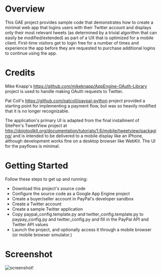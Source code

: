 # Overview

This GAE project provides sample code that demonstrates how to create a minimal web app
that logins users with their Twitter account and displays only their most relevant tweets
(as determined by a trivial algorithm that can easily be modified/extended) as part of a 
UX that is optimized for a mobile client. First-time visitors get to login free for a number
of times and experience the app before they are requested to purchase additional logins to
continue using the app.

# Credits

Mike Knapp's https://github.com/mikeknapp/AppEngine-OAuth-Library project is used to 
handle making OAuth requests to Twitter.

Pat Coll's https://github.com/patcoll/paypal-python project provided a starting point for 
implementing a payment flow, but was so heavily modified that it is no
longer recognizable.

The application's primary UI is adapted from the final installment of SitePen's TweetView
project at http://dojotoolkit.org/documentation/tutorials/1.6/mobile/tweetview/packaging/ 
and is intended to be delivered to a mobile display like an iPhone, although development
works fine on a desktop browser like WebKit. The UI for the payflows is minimal.

# Getting Started

Follow these steps to get up and running:

* Download this project's source code
* Configure the source code as a Google App Engine project
* Create a buyer/seller account in PayPal's developer sandbox
* Create a Twitter account 
* Create a sample Twitter application
* Copy paypal_config.template.py and twitter_config.template.py to paypay_config.py and twitter_config.py and fill in the PayPal API and Twitter API values
* Launch the project, and optionally access it through a mobile browser (or mobile browser simulator.)

# Screenshot

![screenshot!](https://github.com/ptwobrussell/PayPal-APIs-Up-and-Running/raw/master/screenshot.png)
